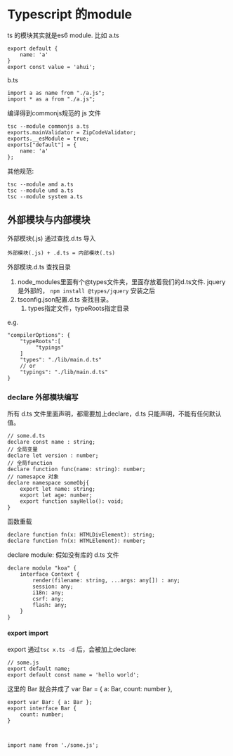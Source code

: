 # Typescript 的module
ts 的模块其实就是es6 module. 比如 a.ts

    export default {
        name: 'a'
    }
    export const value = 'ahui';

b.ts

    import a as name from "./a.js";
    import * as a from "./a.js";

编译得到commonjs规范的 js 文件

    tsc --module commonjs a.ts
    exports.mainValidator = ZipCodeValidator;
    exports.__esModule = true;
    exports["default"] = {
        name: 'a'
    };

其他规范:

    tsc --module amd a.ts
    tsc --module umd a.ts
    tsc --module system a.ts

## 外部模块与内部模块
外部模块(.js) 通过查找.d.ts 导入

    外部模块(.js) + .d.ts = 内部模块(.ts)

外部模块.d.ts 查找目录
1. node_modules里面有个@types文件夹，里面存放着我们的d.ts文件. jquery 是外部的， `npm install @types/jquery` 安装之后
2. tsconfig.json配置.d.ts 查找目录。
    1. types指定文件，typeRoots指定目录

e.g.

    "compilerOptions": {
        "typeRoots":[
             "typings"
        ]
        "types": "./lib/main.d.ts"
        // or
        "typings": "./lib/main.d.ts"
    }

### declare 外部模块编写
所有 d.ts 文件里面声明，都需要加上declare，d.ts 只能声明，不能有任何默认值。

    // some.d.ts
    declare const name : string;
    // 全局变量
    declare let version : number;
    // 全局function
    declare function func(name: string): number;
    // namesapce 对象
    declare namespace someObj{
        export let name: string;
        export let age: number;
        export function sayHello(): void;
    }

函数重载
    
    declare function fn(x: HTMLDivElement): string;
    declare function fn(x: HTMLElement): number;

declare module: 假如没有库的 d.ts 文件

    declare module "koa" {
        interface Context {
            render(filename: string, ...args: any[]) : any;
            session: any;
            i18n: any;
            csrf: any;
            flash: any;
        }
    }


#### export import
export 通过`tsc x.ts -d` 后，会被加上declare:

    // some.js
    export default name;
    export default const name = 'hello world';

这里的 Bar 就合并成了 var Bar = { a: Bar, count: number },

    export var Bar: { a: Bar };
    export interface Bar {
        count: number;
    }



    import name from './some.js';
